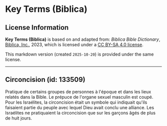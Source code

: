 # Key Terms (Biblica)

## License Information

**Key Terms (Biblica)** is based on and adapted from: _Biblica Bible Dictionary_, [Biblica, Inc.](https://www.biblica.com/), 2023, which is licensed under a [CC BY-SA 4.0 license](https://creativecommons.org/licenses/by-sa/4.0/legalcode.en).

This markdown version (created `2025-10-20`) is provided under the same license.



--------------------------------

## Circoncision (id: 133509)

Pratique de certains groupes de personnes à l'époque et dans les lieux relatés dans la Bible. Le prépuce de l'organe sexuel masculin est coupé. Pour les Israélites, la circoncision était un symbole qui indiquait qu'ils faisaient partie du peuple avec lequel Dieu avait conclu une alliance. Les Israélites ne pratiquaient la circoncision que sur les garçons âgés de plus de huit jours.


